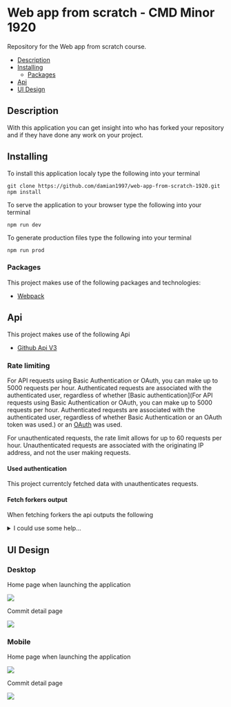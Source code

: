 # Web app from scratch - CMD Minor 1920
Repository for the Web app from scratch course.

* [Description](#description)
* [Installing](#installing)
	* [Packages](#packages)
* [Api](#api)
* [UI Design](#ui-design)

## Description
With this application you can get insight into who has forked your repository and if they have done any work on your project.

## Installing

To install this application localy type the following into your terminal
```
git clone https://github.com/damian1997/web-app-from-scratch-1920.git
npm install
```

To serve the application to your browser type the following into your terminal
```
npm run dev
```

To generate production files type the following into your terminal
```
npm run prod
```

### Packages
This project makes use of the following packages and technologies:
* [Webpack](https://webpack.js.org/)

## Api
This project makes use of the following Api
* [Github Api V3](https://developer.github.com/v3/)

### Rate limiting
For API requests using Basic Authentication or OAuth, you can make up to 5000 requests per hour. Authenticated requests are associated with the authenticated user, regardless of whether [Basic authentication](For API requests using Basic Authentication or OAuth, you can make up to 5000 requests per hour. Authenticated requests are associated with the authenticated user, regardless of whether Basic Authentication or an OAuth token was used.) or an [OAuth](https://developer.github.com/v3/#oauth2-token-sent-in-a-header) was used.

For unauthenticated requests, the rate limit allows for up to 60 requests per hour. Unauthenticated requests are associated with the originating IP address, and not the user making requests.

#### Used authentication
This project currentcly fetched data with unauthenticates requests.

#### Fetch forkers output
When fetching forkers the api outputs the following
<details>
<summary>I could use some help...</summary>
<p>
```
[{"gitusername":"meessour","repository":"web-app-from-scratch-1920"},{"gitusername":"DanielvandeVelde","repository":"web-app-from-scratch-1920"},{"gitusername":"Jaouad90","repository":"GarbageScraper"},{"gitusername":"TimTerwijn","repository":"web-app-from-scratch-1920"},{"gitusername":"LarsBreuren","repository":"web-app-from-scratch-1920"},{"gitusername":"heralt","repository":"web-app-from-scratch-1920"},{"gitusername":"lennartdeknikker","repository":"web-app-from-scratch-1920"},{"gitusername":"thijsbordewijk","repository":"web-app-from-scratch-1920"},{"gitusername":"Mokerstier","repository":"web-app-from-scratch-1920"},{"gitusername":"randy554","repository":"web-app-from-scratch-1920"},{"gitusername":"Zeijls","repository":"web-app-from-scratch-1920"},{"gitusername":"TomasS666","repository":"web-app-from-scratch-1920"},{"gitusername":"MohamadAlGhorani","repository":"web-app-from-scratch-1920"},{"gitusername":"mordock","repository":"web-app-from-scratch-1920"},{"gitusername":"ReiniervanLimpt","repository":"web-app-from-scratch-1920"},{"gitusername":"Coenmathijssen","repository":"web-app-from-scratch-1920"},{"gitusername":"charder001","repository":"web-app-from-scratch-1920"},{"gitusername":"jenniferslagt","repository":"web-app-from-scratch-1920"},{"gitusername":"Ramon96","repository":"web-app-from-scratch-1920"},{"gitusername":"iSirThijs","repository":"web-app-from-scratch-1920"},{"gitusername":"marissaverdonck","repository":"web-app-from-scratch-1920"},{"gitusername":"martendebruijn","repository":"web-app-from-scratch-1920"},{"gitusername":"CountNick","repository":"web-app-from-scratch-1920"},{"gitusername":"Stanargy","repository":"web-app-from-scratch-1920"},{"gitusername":"qiubee","repository":"web-app-from-scratch-1920"},{"gitusername":"robert-hoekstra","repository":"web-app-from-scratch-1920"},{"gitusername":"Aidan98","repository":"web-app-from-scratch-1920"},{"gitusername":"tnanhekhan","repository":"web-app-from-scratch-1920"},{"gitusername":"gijslaarman","repository":"web-app-from-scratch-1920"},{"gitusername":"MonikaaS","repository":"web-app-from-scratch-1920"}]
```
</p>
</details>

## UI Design

### Desktop

Home page when launching the application

<img src="./src/images/github/desktopdesign-overview.png">

Commit detail page

<img src="./src/images/github/desktopdesign-detail.png">

### Mobile

Home page when launching the application

<img src="./src/images/github/mobiledesign-wafs.png">

Commit detail page

<img src="./src/images/github/mobiledesign-detailpage.png">
<!-- Add a link to your live demo in Github Pages 🌐-->

<!-- ☝️ replace this description with a description of your own work -->

<!-- replace the code in the /docs folder with your own, so you can showcase your work with GitHub Pages 🌍 -->

<!-- Add a nice poster image here at the end of the week, showing off your shiny frontend 📸 -->

<!-- Maybe a table of contents here? 📚 -->

<!-- How about a section that describes how to install this project? 🤓 -->

<!-- ...but how does one use this project? What are its features 🤔 -->

<!-- What external data source is featured in your project and what are its properties 🌠 -->

<!-- Maybe a checklist of done stuff and stuff still on your wishlist? ✅ -->

<!-- How about a license here? 📜 (or is it a licence?) 🤷 -->
